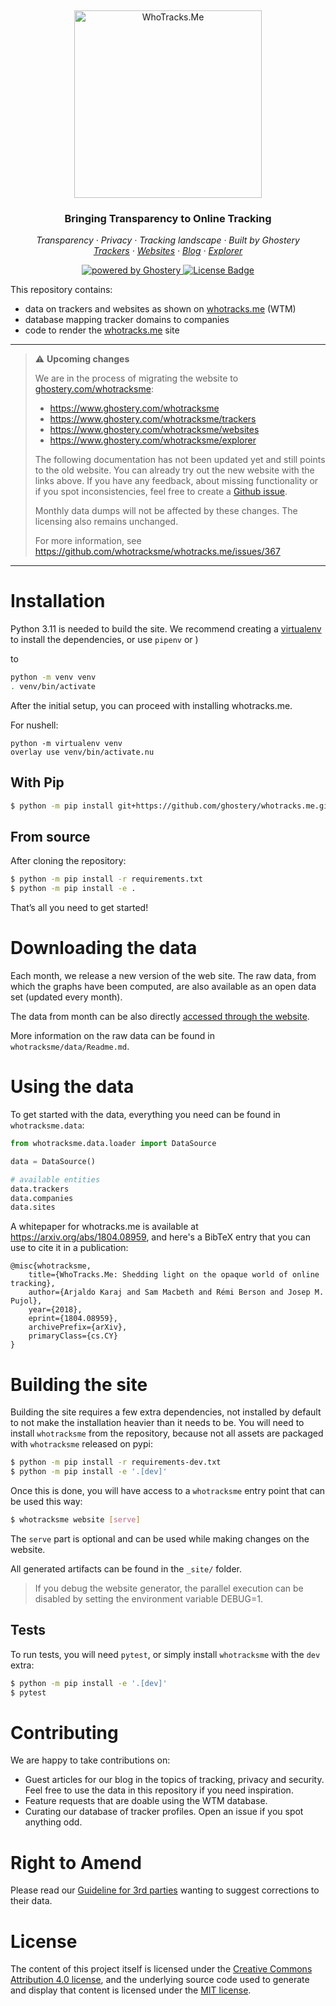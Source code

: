 &nbsp;

<p align="center">
  <img src="https://raw.githubusercontent.com/ghostery/whotracks.me/master/static/img/who-tracksme-logo.png" width="300px" alt="WhoTracks.Me" />
</p>
<h3 align="center">Bringing Transparency to Online Tracking</h3>

<p align="center">
  <em>
    Transparency
    · Privacy
    · Tracking landscape
    · Built by Ghostery
  </em>
  <br />
  <em>
    <a href="https://whotracks.me/trackers.html" target="_blank" rel="noopener noreferrer">Trackers</a>
    · <a href="https://whotracks.me/websites.html" target="_blank" rel="noopener noreferrer">Websites</a>
    · <a href="https://whotracks.me/blog.html" target="_blank" rel="noopener noreferrer">Blog</a>
    · <a href="https://whotracks.me/explorer.html" target="_blank" rel="noopener noreferrer">Explorer</a>
  </em>
</p>

<p align="center">
  <a href="https://www.ghostery.com" target="_blank" rel="noopener noreferrer">
    <img alt="powered by Ghostery" src="https://img.shields.io/badge/ghostery-powered-blue?logo=ghostery&style=flat-square">
  </a>
  <a href="https://github.com/cliqz-oss/adblocker/blob/master/LICENSE">
    <img alt="License Badge" src="https://img.shields.io/github/license/ghostery/whotracks.me?style=flat-square"></a>
</p>

This repository contains:

- data on trackers and websites as shown on [whotracks.me](https://whotracks.me/) (WTM)
- database mapping tracker domains to companies
- code to render the [whotracks.me](https://whotracks.me/) site

---

> :warning: **Upcoming changes**
>
> We are in the process of migrating the website to [ghostery.com/whotracksme](https://ghostery.com/whotracksme):
> 
> * https://www.ghostery.com/whotracksme
> * https://www.ghostery.com/whotracksme/trackers
> * https://www.ghostery.com/whotracksme/websites
> * https://www.ghostery.com/whotracksme/explorer
> 
> The following documentation has not been updated yet and still points to the old website.
> You can already try out the new website with the links above. If you have any feedback,
> about missing functionality or if you spot inconsistencies, feel free to create a
> [Github issue](https://github.com/whotracksme/whotracks.me/issues).
> 
> Monthly data dumps will not be affected by these changes. The licensing also remains unchanged.
> 
> For more information, see https://github.com/whotracksme/whotracks.me/issues/367

---

# Installation

Python 3.11 is needed to build the site. We recommend creating a
[virtualenv](http://docs.python-guide.org/en/latest/dev/virtualenvs/)
to install the dependencies, or use `pipenv` or )

to

```sh
python -m venv venv
. venv/bin/activate
```

After the initial setup, you can proceed with installing whotracks.me.

For nushell:

```nushell
python -m virtualenv venv
overlay use venv/bin/activate.nu
```

## With Pip

```sh
$ python -m pip install git+https://github.com/ghostery/whotracks.me.git
```

## From source

After cloning the repository:

```sh
$ python -m pip install -r requirements.txt
$ python -m pip install -e .
```

That’s all you need to get started\!

# Downloading the data

Each month, we release a new version of the web site. The raw data, from which the
graphs have been computed, are also available as an open data set (updated every month).

The data from month can be also directly [accessed through the website](https://whotracks.me/explorer.html).

More information on the raw data can be found in `whotracksme/data/Readme.md`.

# Using the data

To get started with the data, everything you need can be found in
`whotracksme.data`:

```python
from whotracksme.data.loader import DataSource

data = DataSource()

# available entities
data.trackers
data.companies
data.sites
```

A whitepaper for whotracks.me is available at https://arxiv.org/abs/1804.08959, and here's a BibTeX entry that you can use to cite it in a publication:

```
@misc{whotracksme,
    title={WhoTracks.Me: Shedding light on the opaque world of online tracking},
    author={Arjaldo Karaj and Sam Macbeth and Rémi Berson and Josep M. Pujol},
    year={2018},
    eprint={1804.08959},
    archivePrefix={arXiv},
    primaryClass={cs.CY}
}
```

# Building the site

Building the site requires a few extra dependencies, not installed by
default to not make the installation heavier than it needs to be. You
will need to install `whotracksme` from the repository, because not all
assets are packaged with `whotracksme` released on pypi:

```sh
$ python -m pip install -r requirements-dev.txt
$ python -m pip install -e '.[dev]'
```

Once this is done, you will have access to a `whotracksme` entry point
that can be used this way:

```sh
$ whotracksme website [serve]
```

The `serve` part is optional and can be used while making changes on the
website.

All generated artifacts can be found in the `_site/` folder.

> If you debug the website generator, the parallel execution can be
> disabled by setting the environment variable DEBUG=1.

## Tests

To run tests, you will need `pytest`, or simply install `whotracksme`
with the `dev` extra:

```sh
$ python -m pip install -e '.[dev]'
$ pytest
```

# Contributing

We are happy to take contributions on:

- Guest articles for our blog in the topics of tracking, privacy and security. Feel free to use the data in this repository if you need inspiration.
- Feature requests that are doable using the WTM database.
- Curating our database of tracker profiles. Open an issue if you spot anything odd.

# Right to Amend

Please read our [Guideline for 3rd parties](https://github.com/ghostery/whotracks.me/blob/master/RIGHT_TO_AMEND.md) wanting to suggest
corrections to their data.

# License

The content of this project itself is licensed under the [Creative
Commons Attribution 4.0 license](https://creativecommons.org/licenses/by/4.0/), and the underlying source code used
to generate and display that content is licensed under the [MIT
license](https://github.com/ghostery/whotracks.me/blob/master/LICENSE.md).
